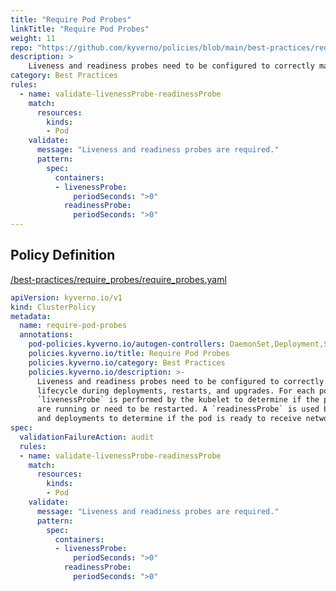 ```yaml
---
title: "Require Pod Probes"
linkTitle: "Require Pod Probes"
weight: 11
repo: "https://github.com/kyverno/policies/blob/main/best-practices/require_probes/require_probes.yaml"
description: >
    Liveness and readiness probes need to be configured to correctly manage a pods  lifecycle during deployments, restarts, and upgrades. For each pod, a periodic  `livenessProbe` is performed by the kubelet to determine if the pod's containers  are running or need to be restarted. A `readinessProbe` is used by services  and deployments to determine if the pod is ready to receive network traffic.
category: Best Practices
rules:
  - name: validate-livenessProbe-readinessProbe
    match:
      resources:
        kinds:
        - Pod
    validate:
      message: "Liveness and readiness probes are required."
      pattern:
        spec:
          containers:
          - livenessProbe:
              periodSeconds: ">0"      
            readinessProbe:
              periodSeconds: ">0"
---
```


## Policy Definition
<a href="https://github.com/kyverno/policies/raw/main//best-practices/require_probes/require_probes.yaml" target="-blank">/best-practices/require_probes/require_probes.yaml</a>

```yaml
apiVersion: kyverno.io/v1
kind: ClusterPolicy
metadata:
  name: require-pod-probes
  annotations:
    pod-policies.kyverno.io/autogen-controllers: DaemonSet,Deployment,StatefulSet
    policies.kyverno.io/title: Require Pod Probes
    policies.kyverno.io/category: Best Practices
    policies.kyverno.io/description: >-
      Liveness and readiness probes need to be configured to correctly manage a pods 
      lifecycle during deployments, restarts, and upgrades. For each pod, a periodic 
      `livenessProbe` is performed by the kubelet to determine if the pod's containers 
      are running or need to be restarted. A `readinessProbe` is used by services 
      and deployments to determine if the pod is ready to receive network traffic.
spec:
  validationFailureAction: audit
  rules:
  - name: validate-livenessProbe-readinessProbe
    match:
      resources:
        kinds:
        - Pod
    validate:
      message: "Liveness and readiness probes are required."
      pattern:
        spec:
          containers:
          - livenessProbe:
              periodSeconds: ">0"      
            readinessProbe:
              periodSeconds: ">0"
```
